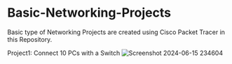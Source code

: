 # Basic-Networking-Projects
Basic type of Networking Projects are created using Cisco Packet Tracer in this Repository.

Project1: Connect 10 PCs with a Switch
![Screenshot 2024-06-15 234604](https://github.com/anurag-singh123/Basic-Level-Networking-Projects/assets/89740673/08657ae1-6c1e-43d3-b469-6df44cbe7479)
